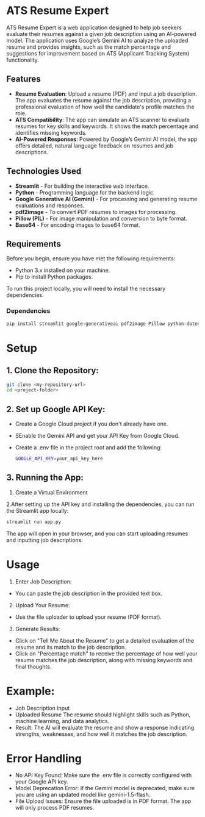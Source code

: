 # ATS Resume Expert

ATS Resume Expert is a web application designed to help job seekers evaluate their resumes against a given job description using an AI-powered model. The application uses Google’s Gemini AI to analyze the uploaded resume and provides insights, such as the match percentage and suggestions for improvement based on ATS (Applicant Tracking System) functionality.

## Features

- **Resume Evaluation**: Upload a resume (PDF) and input a job description. The app evaluates the resume against the job description, providing a professional evaluation of how well the candidate's profile matches the role.
- **ATS Compatibility**: The app can simulate an ATS scanner to evaluate resumes for key skills and keywords. It shows the match percentage and identifies missing keywords.
- **AI-Powered Responses**: Powered by Google’s Gemini AI model, the app offers detailed, natural language feedback on resumes and job descriptions.

## Technologies Used

- **Streamlit** - For building the interactive web interface.
- **Python** - Programming language for the backend logic.
- **Google Generative AI (Gemini)** - For processing and generating resume evaluations and responses.
- **pdf2image** - To convert PDF resumes to images for processing.
- **Pillow (PIL)** - For image manipulation and conversion to byte format.
- **Base64** - For encoding images to base64 format.

## Requirements

Before you begin, ensure you have met the following requirements:

- Python 3.x installed on your machine.
- Pip to install Python packages.

To run this project locally, you will need to install the necessary dependencies.

### Dependencies

```bash
pip install streamlit google-generativeai pdf2image Pillow python-dotenv
```
# Setup
## 1. Clone the Repository:

```bash
git clone <my-repository-url>
cd <project-folder>
```
## 2. Set up Google API Key:

- Create a Google Cloud project if you don't already have one.
- SEnable the Gemini API and get your API Key from Google Cloud.
- Create a .env file in the project root and add the following:

  ```bash
  GOOGLE_API_KEY=your_api_key_here
  ```
## 3. Running the App:
1. Create a Virtual Environment

2.After setting up the API key and installing the dependencies, you can run the Streamlit app locally:
 ```bash
streamlit run app.py
 ```
The app will open in your browser, and you can start uploading resumes and inputting job descriptions.

# Usage

1. Enter Job Description:

- You can paste the job description in the provided text box.

2. Upload Your Resume:

- Use the file uploader to upload your resume (PDF format).

3. Generate Results:

- Click on "Tell Me About the Resume" to get a detailed evaluation of the resume and its match to the job description.
- Click on "Percentage match" to receive the percentage of how well your resume matches the job description, along with missing keywords and final thoughts.

# Example:
- Job Description Input
- Uploaded Resume
The resume should highlight skills such as Python, machine learning, and data analytics.
-  Result:
The AI will evaluate the resume and show a response indicating strengths, weaknesses, and how well it matches the job description.

# Error Handling

- No API Key Found: Make sure the .env file is correctly configured with your Google API key.
- Model Deprecation Error: If the Gemini model is deprecated, make sure you are using an updated model like gemini-1.5-flash.
- File Upload Issues: Ensure the file uploaded is in PDF format. The app will only process PDF resumes.
